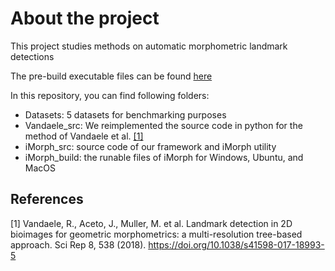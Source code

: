 # About the project
This project studies methods on automatic morphometric landmark detections

The pre-build executable files can be found [here](an_awesome_website_link)

In this repository, you can find following folders:

* Datasets: 5 datasets for benchmarking purposes
* Vandaele_src: We reimplemented the source code in python for the method of Vandaele et al. [[1]](#1) 
* iMorph_src: source code of our framework and iMorph utility
* iMorph_build: the runable files of iMorph for Windows, Ubuntu, and MacOS

## References
<a id="1">[1]</a> 
Vandaele, R., Aceto, J., Muller, M. et al. Landmark detection in 2D bioimages for geometric morphometrics: a multi-resolution tree-based approach. Sci Rep 8, 538 (2018). https://doi.org/10.1038/s41598-017-18993-5
